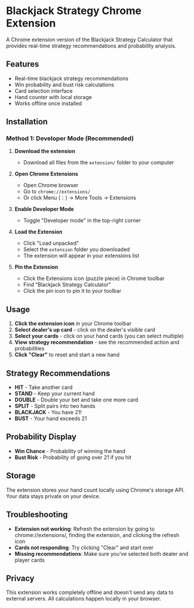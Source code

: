 # Blackjack Strategy Chrome Extension

A Chrome extension version of the Blackjack Strategy Calculator that provides real-time strategy recommendations and probability analysis.

## Features

- Real-time blackjack strategy recommendations
- Win probability and bust risk calculations
- Card selection interface
- Hand counter with local storage
- Works offline once installed

## Installation

### Method 1: Developer Mode (Recommended)

1. **Download the extension**
   - Download all files from the `extension/` folder to your computer

2. **Open Chrome Extensions**
   - Open Chrome browser
   - Go to `chrome://extensions/`
   - Or click Menu (⋮) → More Tools → Extensions

3. **Enable Developer Mode**
   - Toggle "Developer mode" in the top-right corner

4. **Load the Extension**
   - Click "Load unpacked"
   - Select the `extension` folder you downloaded
   - The extension will appear in your extensions list

5. **Pin the Extension**
   - Click the Extensions icon (puzzle piece) in Chrome toolbar
   - Find "Blackjack Strategy Calculator"
   - Click the pin icon to pin it to your toolbar

## Usage

1. **Click the extension icon** in your Chrome toolbar
2. **Select dealer's up card** - click on the dealer's visible card
3. **Select your cards** - click on your hand cards (you can select multiple)
4. **View strategy recommendation** - see the recommended action and probabilities
5. **Click "Clear"** to reset and start a new hand

## Strategy Recommendations

- **HIT** - Take another card
- **STAND** - Keep your current hand
- **DOUBLE** - Double your bet and take one more card
- **SPLIT** - Split pairs into two hands
- **BLACKJACK** - You have 21!
- **BUST** - Your hand exceeds 21

## Probability Display

- **Win Chance** - Probability of winning the hand
- **Bust Risk** - Probability of going over 21 if you hit

## Storage

The extension stores your hand count locally using Chrome's storage API. Your data stays private on your device.

## Troubleshooting

- **Extension not working**: Refresh the extension by going to chrome://extensions/, finding the extension, and clicking the refresh icon
- **Cards not responding**: Try clicking "Clear" and start over
- **Missing recommendations**: Make sure you've selected both dealer and player cards

## Privacy

This extension works completely offline and doesn't send any data to external servers. All calculations happen locally in your browser.